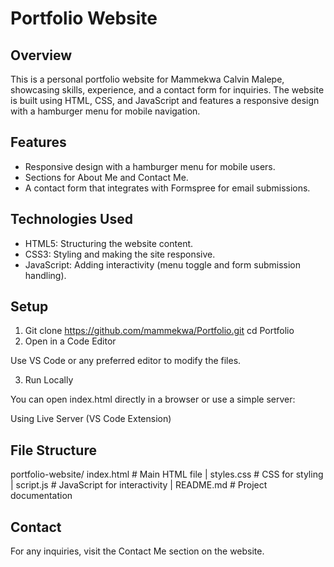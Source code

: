 # Portfolio Website
## Overview
This is a personal portfolio website for Mammekwa Calvin Malepe, showcasing skills, experience, and a contact form for inquiries. 
The website is built using HTML, CSS, and JavaScript and features a responsive design with a hamburger menu for mobile navigation.

## Features 
- Responsive design with a hamburger menu for mobile users.
- Sections for About Me and Contact Me.
- A contact form that integrates with Formspree for email submissions.

## Technologies Used
- HTML5: Structuring the website content.
- CSS3: Styling and making the site responsive.
- JavaScript: Adding interactivity (menu toggle and form submission handling).

## Setup
1. Git clone https://github.com/mammekwa/Portfolio.git
 cd Portfolio  
2. Open in a Code Editor

Use VS Code or any preferred editor to modify the files.

3. Run Locally

You can open index.html directly in a browser or use a simple server:

Using Live Server (VS Code Extension)

## File Structure
portfolio-website/
index.html        # Main HTML file |
styles.css        # CSS for styling |
script.js         # JavaScript for interactivity |
README.md         # Project documentation

## Contact
For any inquiries, visit the Contact Me section on the website.
